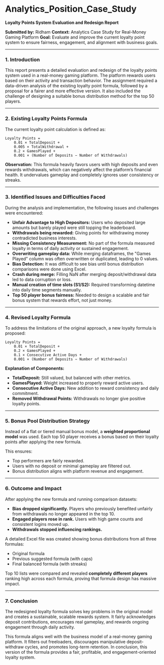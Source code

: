 # Analytics_Position_Case_Study
**Loyalty Points System Evaluation and Redesign Report**

**Submitted by:** Ridham
**Context:** Analytics Case Study for Real-Money Gaming Platform
**Goal:** Evaluate and improve the current loyalty point system to ensure fairness, engagement, and alignment with business goals.

---

### **1. Introduction**

This report presents a detailed evaluation and redesign of the loyalty points system used in a real-money gaming platform. The platform rewards users based on their activity and transaction behavior. The assignment required a data-driven analysis of the existing loyalty point formula, followed by a proposal for a fairer and more effective version. It also included the challenge of designing a suitable bonus distribution method for the top 50 players.

---

### **2. Existing Loyalty Points Formula**

The current loyalty point calculation is defined as:

```
Loyalty Points =
    0.01 × TotalDeposit +
    0.005 × TotalWithdrawal +
    0.2 × GamesPlayed +
    0.001 × (Number of Deposits − Number of Withdrawals)
```

**Observation:** This formula heavily favors users with high deposits and even rewards withdrawals, which can negatively affect the platform’s financial health. It undervalues gameplay and completely ignores user consistency or streaks.

---

### **3. Identified Issues and Difficulties Faced**

During the analysis and implementation, the following issues and challenges were encountered:

* **Unfair Advantage to High Depositors:** Users who deposited large amounts but barely played were still topping the leaderboard.
* **Withdrawals being rewarded:** Giving points for withdrawing money contradicted business interests.
* **Missing Consistency Measurement:** No part of the formula measured loyalty in terms of daily activity or sustained engagement.
* **Overwriting gameplay data:** While merging dataframes, the "Games Played" column was often overwritten or duplicated, leading to 0 values.
* **Bias Detection:** It was difficult to see bias until bonus distribution comparisons were done using Excel.
* **Crash during merge:** Filling NaN after merging deposit/withdrawal data led to data corruption or loss.
* **Manual creation of time slots (S1/S2):** Required transforming datetime into daily time segments manually.
* **Top 50 player bonus fairness:** Needed to design a scalable and fair bonus system that rewards effort, not just money.

---

### **4. Revised Loyalty Formula**

To address the limitations of the original approach, a new loyalty formula is proposed:

```
Loyalty Points =
    0.01 × TotalDeposit +
    0.2 × GamesPlayed +
    0.1 × Consecutive Active Days +
    0.001 × (Number of Deposits − Number of Withdrawals)
```

**Explanation of Components:**

* **TotalDeposit:** Still valued, but balanced with other metrics.
* **GamesPlayed:** Weight increased to properly reward active users.
* **Consecutive Active Days:** New addition to reward consistency and daily commitment.
* **Removed Withdrawal Points:** Withdrawals no longer give positive loyalty points.

---

### **5. Bonus Pool Distribution Strategy**

Instead of a flat or tiered manual bonus model, a **weighted proportional model** was used. Each top 50 player receives a bonus based on their loyalty points after applying the new formula.

This ensures:

* Top performers are fairly rewarded.
* Users with no deposit or minimal gameplay are filtered out.
* Bonus distribution aligns with platform revenue and engagement.

---

### **6. Outcome and Impact**

After applying the new formula and running comparison datasets:

* **Bias dropped significantly.** Players who previously benefited unfairly from withdrawals no longer appeared in the top 10.
* **Engaged players rose in rank.** Users with high game counts and consistent logins moved up.
* **Withdrawals stopped influencing rankings.**

A detailed Excel file was created showing bonus distributions from all three formulas:

* Original formula
* Previous suggested formula (with caps)
* Final balanced formula (with streaks)

Top 10 lists were compared and revealed **completely different players** ranking high across each formula, proving that formula design has massive impact.

---

### **7. Conclusion**

The redesigned loyalty formula solves key problems in the original model and creates a sustainable, scalable rewards system. It fairly acknowledges deposit contributions, encourages real gameplay, and rewards ongoing engagement through daily activity.

This formula aligns well with the business model of a real-money gaming platform. It filters out freeloaders, discourages manipulative deposit-withdraw cycles, and promotes long-term retention. In conclusion, this version of the formula provides a fair, profitable, and engagement-oriented loyalty system.

